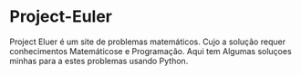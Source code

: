 

# Project-Euler
 Project Eluer é um site de problemas matemáticos. Cujo a solução requer conhecimentos Matemáticose e Programação. Aqui tem Algumas soluçoes minhas para a estes problemas usando Python.
